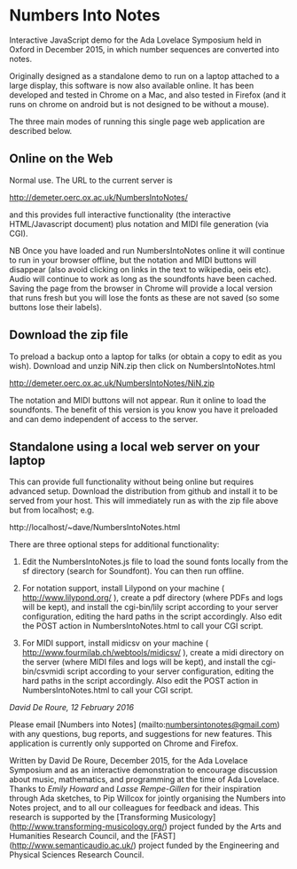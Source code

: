 Numbers Into Notes
==================

Interactive JavaScript demo for the Ada Lovelace Symposium held in Oxford in December 2015, in which number sequences are converted into notes.

Originally designed as a standalone demo to run on a laptop attached to a large display, this software is now also available online. It has been developed and tested in Chrome on a Mac, and also tested in Firefox (and it runs on chrome on android but is not designed to be without a mouse).

The three main modes of running this single page web application are described below.

Online on the Web
-----------------

Normal use. The URL to the current server is

http://demeter.oerc.ox.ac.uk/NumbersIntoNotes/

and this provides full interactive functionality (the interactive HTML/Javascript document) plus notation and MIDI file generation (via CGI).

NB Once you have loaded and run NumbersIntoNotes online it will continue to run in your browser offline, but the notation and MIDI buttons will disappear (also avoid clicking on links in the text to wikipedia, oeis etc).  Audio will continue to work as long as the soundfonts have been cached.  Saving the page from the browser in Chrome will provide a local version that runs fresh but you will lose the fonts as these are not saved (so some buttons lose their labels).

Download the zip file
---------------------

To preload a backup onto a laptop for talks (or obtain a copy to edit as you wish). Download and unzip NiN.zip then click on NumbersIntoNotes.html

http://demeter.oerc.ox.ac.uk/NumbersIntoNotes/NiN.zip

The notation and MIDI buttons will not appear.  Run it online to load the soundfonts.  The benefit of this version is you know you have it preloaded and can demo independent of access to the server.

Standalone using a local web server on your laptop
--------------------------------------------------

This can provide full functionality without being online but requires advanced setup. Download the distribution from github and install it to be served from your host. This will immediately run as with the zip file above but from localhost; e.g.

http://localhost/~dave/NumbersIntoNotes.html

There are three optional steps for additional functionality:

1. Edit the NumbersIntoNotes.js file to load the sound fonts locally from the sf directory (search for Soundfont).  You can then run offline.

2. For notation support, install Lilypond on your machine ( http://www.lilypond.org/ ), create a pdf directory (where PDFs and logs will be kept), and install the cgi-bin/lily script according to your server configuration, editing the hard paths in the script accordingly. Also edit the POST action in NumbersIntoNotes.html to call your CGI script.

3. For MIDI support, install midicsv on your machine ( http://www.fourmilab.ch/webtools/midicsv/ ), create a midi directory on the server (where MIDI files and logs will be kept), and install the cgi-bin/csvmidi script according to your server configuration, editing the hard paths in the script accordingly. Also edit the POST action in NumbersIntoNotes.html to call your CGI script.

*David De Roure, 12 February 2016*

Please email [Numbers into Notes] (mailto:numbersintonotes@gmail.com) with any questions, bug reports, and suggestions for new features. This application is currently only supported on Chrome and Firefox.

Written by David De Roure, December 2015, for the Ada Lovelace Symposium and as an interactive demonstration to encourage discussion about music, mathematics, and programming at the time of Ada Lovelace. Thanks to *Emily Howard* and *Lasse Rempe-Gillen* for their inspiration through Ada sketches, to Pip Willcox for jointly organising the Numbers into Notes project, and to all our colleagues for feedback and ideas. This research is supported by the [Transforming Musicology] (http://www.transforming-musicology.org/) project funded by the Arts and Humanities Research Council, and the [FAST] (http://www.semanticaudio.ac.uk/) project funded by the Engineering and Physical Sciences Research Council.